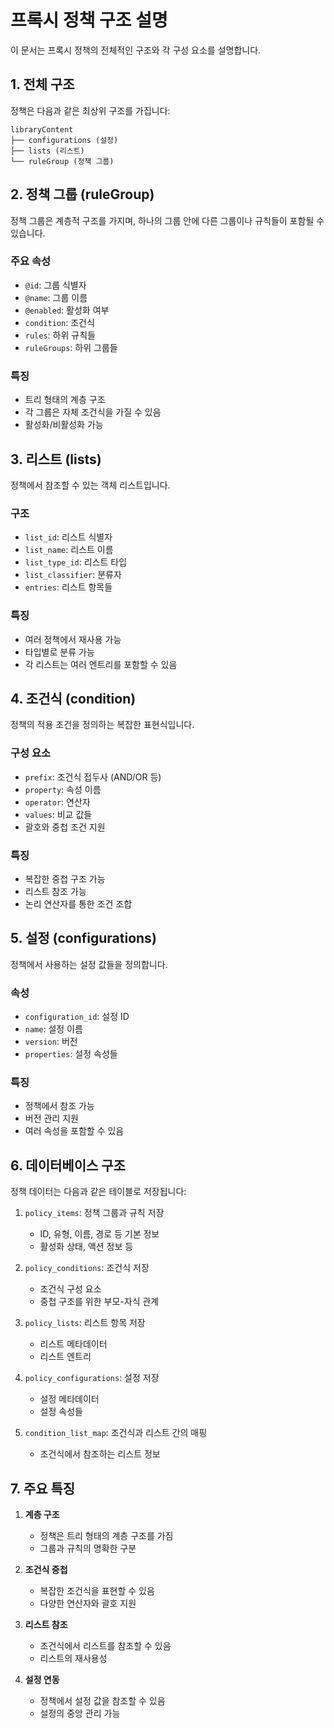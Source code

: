 # 프록시 정책 구조 설명

이 문서는 프록시 정책의 전체적인 구조와 각 구성 요소를 설명합니다.

## 1. 전체 구조

정책은 다음과 같은 최상위 구조를 가집니다:

```
libraryContent
├── configurations (설정)
├── lists (리스트)
└── ruleGroup (정책 그룹)
```

## 2. 정책 그룹 (ruleGroup)

정책 그룹은 계층적 구조를 가지며, 하나의 그룹 안에 다른 그룹이나 규칙들이 포함될 수 있습니다.

### 주요 속성
- `@id`: 그룹 식별자
- `@name`: 그룹 이름
- `@enabled`: 활성화 여부
- `condition`: 조건식
- `rules`: 하위 규칙들
- `ruleGroups`: 하위 그룹들

### 특징
- 트리 형태의 계층 구조
- 각 그룹은 자체 조건식을 가질 수 있음
- 활성화/비활성화 가능

## 3. 리스트 (lists)

정책에서 참조할 수 있는 객체 리스트입니다.

### 구조
- `list_id`: 리스트 식별자
- `list_name`: 리스트 이름
- `list_type_id`: 리스트 타입
- `list_classifier`: 분류자
- `entries`: 리스트 항목들

### 특징
- 여러 정책에서 재사용 가능
- 타입별로 분류 가능
- 각 리스트는 여러 엔트리를 포함할 수 있음

## 4. 조건식 (condition)

정책의 적용 조건을 정의하는 복잡한 표현식입니다.

### 구성 요소
- `prefix`: 조건식 접두사 (AND/OR 등)
- `property`: 속성 이름
- `operator`: 연산자
- `values`: 비교 값들
- 괄호와 중첩 조건 지원

### 특징
- 복잡한 중첩 구조 가능
- 리스트 참조 가능
- 논리 연산자를 통한 조건 조합

## 5. 설정 (configurations)

정책에서 사용하는 설정 값들을 정의합니다.

### 속성
- `configuration_id`: 설정 ID
- `name`: 설정 이름
- `version`: 버전
- `properties`: 설정 속성들

### 특징
- 정책에서 참조 가능
- 버전 관리 지원
- 여러 속성을 포함할 수 있음

## 6. 데이터베이스 구조

정책 데이터는 다음과 같은 테이블로 저장됩니다:

1. `policy_items`: 정책 그룹과 규칙 저장
   - ID, 유형, 이름, 경로 등 기본 정보
   - 활성화 상태, 액션 정보 등

2. `policy_conditions`: 조건식 저장
   - 조건식 구성 요소
   - 중첩 구조를 위한 부모-자식 관계

3. `policy_lists`: 리스트 항목 저장
   - 리스트 메타데이터
   - 리스트 엔트리

4. `policy_configurations`: 설정 저장
   - 설정 메타데이터
   - 설정 속성들

5. `condition_list_map`: 조건식과 리스트 간의 매핑
   - 조건식에서 참조하는 리스트 정보

## 7. 주요 특징

1. **계층 구조**
   - 정책은 트리 형태의 계층 구조를 가짐
   - 그룹과 규칙의 명확한 구분

2. **조건식 중첩**
   - 복잡한 조건식을 표현할 수 있음
   - 다양한 연산자와 괄호 지원

3. **리스트 참조**
   - 조건식에서 리스트를 참조할 수 있음
   - 리스트의 재사용성

4. **설정 연동**
   - 정책에서 설정 값을 참조할 수 있음
   - 설정의 중앙 관리 가능 